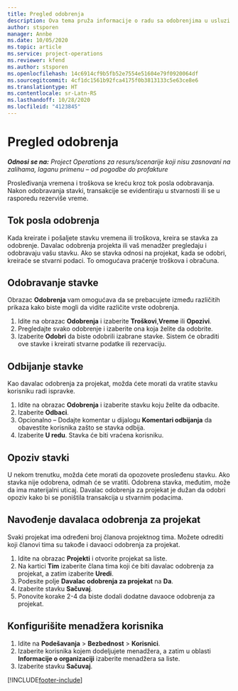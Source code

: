 ```yaml
---
title: Pregled odobrenja
description: Ova tema pruža informacije o radu sa odobrenjima u usluzi Project Operations.
author: stsporen
manager: Annbe
ms.date: 10/05/2020
ms.topic: article
ms.service: project-operations
ms.reviewer: kfend
ms.author: stsporen
ms.openlocfilehash: 14c6914cf9b5fb52e7554e51604e79f0920064df
ms.sourcegitcommit: 4cf1dc1561b92fca4175f0b3813133c5e63ce8e6
ms.translationtype: HT
ms.contentlocale: sr-Latn-RS
ms.lasthandoff: 10/28/2020
ms.locfileid: "4123845"
---
```

# <a name="approvals-overview"></a>Pregled odobrenja

_**Odnosi se na:** Project Operations za resurs/scenarije koji nisu zasnovani na zalihama, laganu primenu – od pogodbe do profakture_

Prosleđivanja vremena i troškova se kreću kroz tok posla odobravanja. Nakon odobravanja stavki, transakcije se evidentiraju u stvarnosti ili se u rasporedu rezerviše vreme.

## <a name="approvals-workflow"></a>Tok posla odobrenja
Kada kreirate i pošaljete stavku vremena ili troškova, kreira se stavka za odobrenje. Davalac odobrenja projekta ili vaš menadžer pregledaju i odobravaju vašu stavku. Ako se stavka odnosi na projekat, kada se odobri, kreiraće se stvarni podaci. To omogućava praćenje troškova i obračuna. 

## <a name="approve-an-entry"></a>Odobravanje stavke
Obrazac **Odobrenja** vam omogućava da se prebacujete između različitih prikaza kako biste mogli da vidite različite vrste odobrenja.
  
1. Idite na obrazac **Odobrenja** i izaberite **Troškovi**,**Vreme** ili **Opozivi**.
2. Pregledajte svako odobrenje i izaberite ona koja želite da odobrite.
3. Izaberite **Odobri** da biste odobrili izabrane stavke.
Sistem će obraditi ove stavke i kreirati stvarne podatke ili rezervaciju.

## <a name="reject-an-entry"></a>Odbijanje stavke
Kao davalac odobrenja za projekat, možda ćete morati da vratite stavku korisniku radi ispravke.
  
1. Idite na obrazac **Odobrenja** i izaberite stavku koju želite da odbacite. 
2. Izaberite **Odbaci**.
3. Opcionalno – Dodajte komentar u dijalogu **Komentari odbijanja** da obavestite korisnika zašto se stavka odbija.
4. Izaberite **U redu**. Stavka će biti vraćena korisniku.
  
## <a name="recall-entries"></a>Opoziv stavki
U nekom trenutku, možda ćete morati da opozovete prosleđenu stavku. Ako stavka nije odobrena, odmah će se vratiti. Odobrena stavka, međutim, može da ima materijalni uticaj. Davalac odobrenja za projekat je dužan da odobri opoziv kako bi se poništila transakcija u stvarnim podacima.

## <a name="specify-project-approvers"></a>Navođenje davalaca odobrenja za projekat
Svaki projekat ima određeni broj članova projektnog tima. Možete odrediti koji članovi tima su takođe i davaoci odobrenja za projekat.

1. Idite na obrazac **Projekti** i otvorite projekat sa liste.
2. Na kartici **Tim** izaberite člana tima koji će biti davalac odobrenja za projekat, a zatim izaberite **Uredi**.
3. Podesite polje **Davalac odobrenja za projekat** na **Da**.
4. Izaberite stavku **Sačuvaj**.
5. Ponovite korake 2-4 da biste dodali dodatne davaoce odobrenja za projekat.

## <a name="configure-the-users-manager"></a>Konfigurišite menadžera korisnika

1. Idite na **Podešavanja** > **Bezbednost** > **Korisnici**.
2. Izaberite korisnika kojem dodeljujete menadžera, a zatim u oblasti **Informacije o organizaciji** izaberite menadžera sa liste. 
3. Izaberite stavku **Sačuvaj**.




[!INCLUDE[footer-include](../includes/footer-banner.md)]